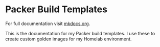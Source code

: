 # Packer Build Templates

For full documentation visit [mkdocs.org](https://www.mkdocs.org).

This is the documentation for my Packer build templates.  I use these to create custom golden images for my Homelab environment.
